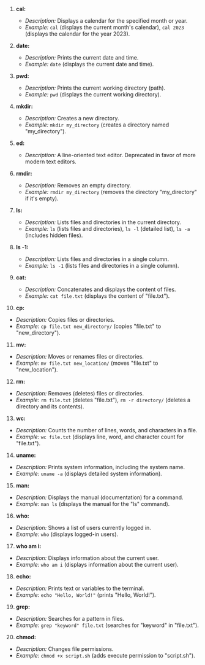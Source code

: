 1. **cal:**
   - *Description:* Displays a calendar for the specified month or year.
   - *Example:* `cal` (displays the current month's calendar), `cal 2023` (displays the calendar for the year 2023).

2. **date:**
   - *Description:* Prints the current date and time.
   - *Example:* `date` (displays the current date and time).

3. **pwd:**
   - *Description:* Prints the current working directory (path).
   - *Example:* `pwd` (displays the current working directory).

4. **mkdir:**
   - *Description:* Creates a new directory.
   - *Example:* `mkdir my_directory` (creates a directory named "my_directory").

5. **ed:**
   - *Description:* A line-oriented text editor. Deprecated in favor of more modern text editors.

6. **rmdir:**
   - *Description:* Removes an empty directory.
   - *Example:* `rmdir my_directory` (removes the directory "my_directory" if it's empty).

7. **ls:**
   - *Description:* Lists files and directories in the current directory.
   - *Example:* `ls` (lists files and directories), `ls -l` (detailed list), `ls -a` (includes hidden files).

8. **ls -1:**
   - *Description:* Lists files and directories in a single column.
   - *Example:* `ls -1` (lists files and directories in a single column).

9. **cat:**
   - *Description:* Concatenates and displays the content of files.
   - *Example:* `cat file.txt` (displays the content of "file.txt").

10. **cp:**
   - *Description:* Copies files or directories.
   - *Example:* `cp file.txt new_directory/` (copies "file.txt" to "new_directory").

11. **mv:**
   - *Description:* Moves or renames files or directories.
   - *Example:* `mv file.txt new_location/` (moves "file.txt" to "new_location").

12. **rm:**
   - *Description:* Removes (deletes) files or directories.
   - *Example:* `rm file.txt` (deletes "file.txt"), `rm -r directory/` (deletes a directory and its contents).

13. **wc:**
   - *Description:* Counts the number of lines, words, and characters in a file.
   - *Example:* `wc file.txt` (displays line, word, and character count for "file.txt").

14. **uname:**
   - *Description:* Prints system information, including the system name.
   - *Example:* `uname -a` (displays detailed system information).

15. **man:**
   - *Description:* Displays the manual (documentation) for a command.
   - *Example:* `man ls` (displays the manual for the "ls" command).

16. **who:**
   - *Description:* Shows a list of users currently logged in.
   - *Example:* `who` (displays logged-in users).

17. **who am i:**
   - *Description:* Displays information about the current user.
   - *Example:* `who am i` (displays information about the current user).

18. **echo:**
   - *Description:* Prints text or variables to the terminal.
   - *Example:* `echo "Hello, World!"` (prints "Hello, World!").

19. **grep:**
   - *Description:* Searches for a pattern in files.
   - *Example:* `grep "keyword" file.txt` (searches for "keyword" in "file.txt").

20. **chmod:**
   - *Description:* Changes file permissions.
   - *Example:* `chmod +x script.sh` (adds execute permission to "script.sh").
